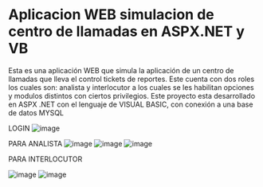 # Aplicacion WEB simulacion de centro de llamadas en ASPX.NET y VB
Esta es una aplicación WEB que simula la aplicación de un centro de llamadas que  lleva el control tickets de reportes. Este cuenta con dos roles los cuales son: analista y interlocutor a los cuales se les habilitan opciones y modulos distintos con ciertos privilegios. Este proyecto esta desarrollado en ASPX .NET con el lenguaje de VISUAL BASIC, con conexión a una base de datos MYSQL 

LOGIN
![image](https://user-images.githubusercontent.com/64376645/174460999-66df0558-ce50-4658-b8e5-b10ef8499f00.png)

PARA ANALISTA
![image](https://user-images.githubusercontent.com/64376645/174461005-026c49c7-05e3-49e7-89a5-9d5bb16410b6.png)
![image](https://user-images.githubusercontent.com/64376645/174461012-ab928659-1dfd-481a-9278-24c20cae3631.png)
![image](https://user-images.githubusercontent.com/64376645/174461021-60e7e83b-b6b0-4c8a-9f74-1aeda632c451.png)

PARA INTERLOCUTOR

![image](https://user-images.githubusercontent.com/64376645/174461033-799d5126-6932-40e5-8d61-c1e2e1924449.png)
![image](https://user-images.githubusercontent.com/64376645/174461044-9811cb0c-c756-4ba3-84a4-518e4c7a289b.png)
